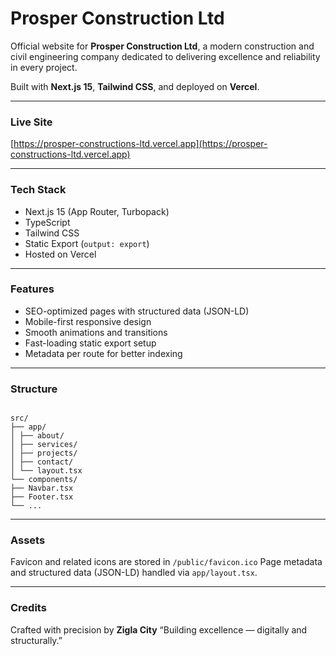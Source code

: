 # Prosper Construction Ltd

Official website for **Prosper Construction Ltd**, a modern construction and civil engineering company dedicated to delivering excellence and reliability in every project.

Built with **Next.js 15**, **Tailwind CSS**, and deployed on **Vercel**.

---

### Live Site

[https://prosper-constructions-ltd.vercel.app](https://prosper-constructions-ltd.vercel.app)

---

### Tech Stack

- Next.js 15 (App Router, Turbopack)
- TypeScript
- Tailwind CSS
- Static Export (`output: export`)
- Hosted on Vercel

---

### Features

- SEO-optimized pages with structured data (JSON-LD)
- Mobile-first responsive design
- Smooth animations and transitions
- Fast-loading static export setup
- Metadata per route for better indexing

---

### Structure

```

src/
├── app/
│ ├── about/
│ ├── services/
│ ├── projects/
│ ├── contact/
│ └── layout.tsx
└── components/
├── Navbar.tsx
├── Footer.tsx
└── ...

```

---

### Assets

Favicon and related icons are stored in `/public/favicon.ico`
Page metadata and structured data (JSON-LD) handled via `app/layout.tsx`.

---

### Credits

Crafted with precision by **Zigla City**
“Building excellence — digitally and structurally.”
